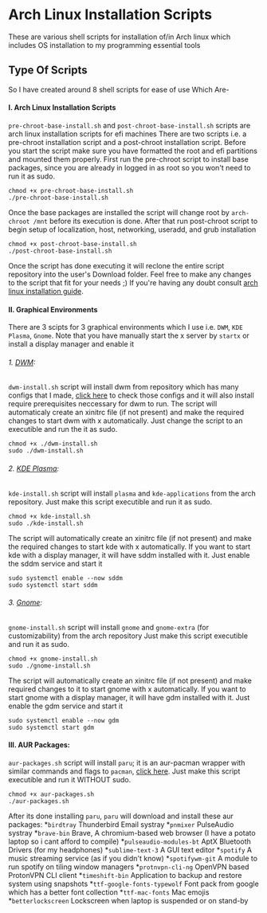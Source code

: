 # Arch Linux Installation Scripts
These are various shell scripts for installation of/in Arch linux which includes OS installation to my programming essential tools

## Type Of Scripts
So I have created around 8 shell scripts for ease of use
Which Are-
#### I. Arch Linux Installation Scripts
`pre-chroot-base-install.sh` and `post-chroot-base-install.sh` scripts are arch linux installation scripts for efi machines
There are two scripts i.e. a pre-chroot installation script and a post-chroot installation script.
Before you start the script make sure you have formatted the root and efi partitions and mounted them properly.
First run the pre-chroot script to install base packages, since you are already in logged in as root so you won't need to run it as sudo.
```
chmod +x pre-chroot-base-install.sh
./pre-chroot-base-install.sh
```
Once the base packages are installed the script will change root by `arch-chroot /mnt` before its execution is done.
After that run post-chroot script to begin setup of localization, host, networking, useradd, and grub installation
```
chmod +x post-chroot-base-install.sh
./post-chroot-base-install.sh
```
Once the script has done executing it will reclone the entire script repository into the user's Download folder.
Feel free to make any changes to the script that fit for your needs ;)
If you're having any doubt consult [arch linux installation guide](https://wiki.archlinux.org/index.php/Installation_guide).

#### II. Graphical Environments
There are 3 scipts for 3 graphical environments which I use i.e. `DWM`, `KDE Plasma`, `Gnome`. Note that you have manually start the x server by `startx` or install a display manager and enable it
###### 1. [DWM](https://wiki.archlinux.org/index.php/Dwm):
`dwm-install.sh` script will install dwm from repository which has many configs that I made, [click here](https://github.com/bleak-alpha/dwm-set/) to check those configs and it will also install require prerequisites neccessary for dwm to run.
The script will automaticaly create an xinitrc file (if not present) and make the required changes to start dwm with x automatically.
Just change the script to an executible and run the it as sudo.
```
chmod +x ./dwm-install.sh
sudo ./dwm-install.sh
```
###### 2. [KDE Plasma](https://wiki.archlinux.org/index.php/KDE):
`kde-install.sh` script will install `plasma` and `kde-applications` from the arch repository.
Just make this script executible and run it as sudo.
```
chmod +x kde-install.sh
sudo ./kde-install.sh
```
The script will automatically create an xinitrc file (if not present) and make the required changes to start kde with x automatically.
If you want to start kde with a display manager, it will have sddm installed with it. Just enable the sddm service and start it
```
sudo systemctl enable --now sddm
sudo systemctl start sddm
```

###### 3. [Gnome](https://wiki.archlinux.org/index.php/GNOME):
`gnome-install.sh` script will install `gnome` and `gnome-extra` (for customizability) from the arch repository
Just make this script executible and run it as sudo.
```
chmod +x gnome-install.sh
sudo ./gnome-install.sh
```
The script will automatically create an xinitrc file (if not present) and make required changes to it to start gnome with x automatically.
If you want to start gnome with a display manager, it will have gdm installed with it. Just enable the gdm service and start it
```
sudo systemctl enable --now gdm
sudo systemctl start gdm
```


#### III. AUR Packages:
`aur-packages.sh` script will install `paru`; it is an aur-pacman wrapper with similar commands and flags to `pacman`, [click here](https://github.com/morganamilo/paru).
Just make this script executible and run it WITHOUT sudo.
```
chmod +x aur-packages.sh
./aur-packages.sh
```
After its done installing `paru`, `paru` will download and install these aur packages:
					*`birdtray` Thunderbird Email systray
					*`pnmixer` PulseAudio systray
					*`brave-bin` Brave, A chromium-based web browser (I have a potato laptop so i cant afford to compile)
					*`pulseaudio-modules-bt` AptX Bluetooth Drivers (for my headphones)
					*`sublime-text-3` A GUI text editor
					*`spotify` A music streaming service (as if you didn't know)
					*`spotifywm-git` A module to run spotify on tiling window managers
					*`protnvpn-cli-ng` OpenVPN based ProtonVPN CLI client
					*`timeshift-bin` Application to backup and restore system using snapshots
					*`ttf-google-fonts-typewolf` Font pack from google which has a better font collection
					*`ttf-mac-fonts` Mac emojis
					*`betterlockscreen` Lockscreen when laptop is suspended or on stand-by

